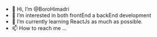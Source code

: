 - 👋 Hi, I’m @BoroHimadri
- 👀 I’m interested in both frontEnd a backEnd development 
- 🌱 I’m currently learning ReactJs as much as possible.
- 📫 How to reach me ...

<!---
BoroHimadri/BoroHimadri is a ✨ special ✨ repository because its `README.md` (this file) appears on your GitHub profile.
You can click the Preview link to take a look at your changes.
--->
